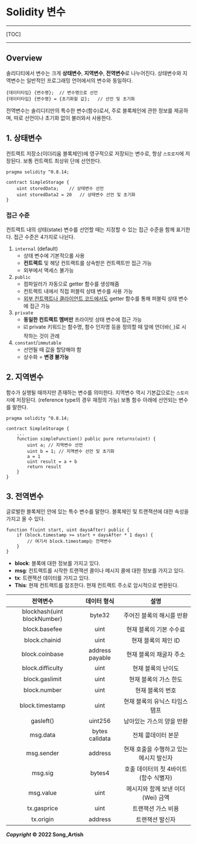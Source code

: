 # Solidity 변수

---

[TOC]

---



## Overview

솔리디티에서 변수는 크게 **상태변수**, **지역변수**, **전역변수**로 나누어진다. 상태변수와 지역변수는 일반적인 프로그래밍 언어에서의 변수와 동일하다.

```solidity
{데이터타입} {변수명};	// 변수명으로 선언
{데이터타입} {변수명} = {초기화할 값};	// 선언 및 초기화
```

전역변수는 솔리디티만의 특수한 변수(함수)로서, 주로 블록체인에 관한 정보를 제공하며, 따로 선언이나 초기화 없이 불러와서 사용한다.



## 1. 상태변수

컨트랙트 저장소(이더리움 블록체인)에 영구적으로 저장되는 변수로, 항상 `스토로지`에 저장된다. 보통 컨트랙트 최상위 단에 선언한다.

```solidity
pragma solidity ^0.8.14;

contract SimpleStorage {
	uint storedData;	// 상태변수 선언
	uint storedData2 = 20	// 상태변수 선언 및 초기화
}
```

### 접근 수준

컨트랙트 내의 상태(state) 변수를 선언할 때는 지정할 수 있는 접근 수준을 함께 표기한다. 접근 수준은 4가지로 나뉜다.

1. `internal` (default)
   - 상태 변수에 기본적으롤 사용
   - **컨트랙트** 및 해당 컨트랙트를 상속받은 컨트랙트만 접근 가능
   - 외부에서 액세스 불가능
2. `public`
   - 컴파일러가 자동으로 getter 함수를 생성해줌
   - 컨트랙트 내에서 직접 퍼블릭 상태 변수를 사용 가능
   - <u>외부 컨트랙트나 클라이언트 코드에서도</u> getter 함수를 통해 퍼블릭 상태 변수에 접근 가능
3. `private`
   - **동일한 컨트랙트 멤버만** 프라이빗 상태 변수에 접근 가능
   - :ballot_box_with_check: private 키워드는 함수명, 함수 인자명 등을 정의할 때 앞에 언더바(`_`)로 시작하는 것이 관례
4. `constant`/`immutable`
   - 선언될 때 값을 할당해야 함
   - 상수화 = **변경 불가능**



## 2. 지역변수

함수가 실행될 때까지만 존재하는 변수를 의미한다. 지역변수 역시 기본값으로는 `스토리지`에 저장된다. (reference type의 경우 재정의 가능) 보통 함수 아래에 선언되는 변수를 말한다.

```solidity
pragma solidity ^0.8.14;

contract SimpleStorage {
	...
	function simpleFunction() public pure returns(uint) {
		uint a;	// 지역변수 선언
		uint b = 1;	// 지역변수 선언 및 초기화
		a = 1
		uint result = a + b
		return result
	}
}
```



## 3. 전역변수

글로벌한 블록체인 안에 있는 특수 변수를 말한다. 블록체인 및 트랜잭션에 대한 속성을 가지고 올 수 있다.

```solidity
function f(uint start, uint daysAfter) public {
	if (block.timestamp >= start + daysAfter * 1 days) {
		// 여기서 block.timestamp는 전역변수
	}
}
```

- **block**: 블록에 대한 정보를 가지고 있다.
- **msg**: 컨트랙트를 시작한 트랜잭션 콜이나 메시지 콜에 대한 정보를 가지고 있다.
- **tx**: 트랜잭션 데이터를 가지고 있다.
- **This**: 현재 컨트랙트를 참조한다. 현재 컨트랙트 주소로 암시적으로 변환된다.

|          전역변수           |   데이터 형식   |                  설명                   |
| :-------------------------: | :-------------: | :-------------------------------------: |
| blockhash(uint blockNumber) |     byte32      |        주어진 블록의 해시를 반환        |
|        block.basefee        |      uint       |         현재 블록의 기본 수수료         |
|        block.chainid        |      uint       |           현재 블록의 체인 ID           |
|       block.coinbase        | address payable |         현재 블록의 채굴자 주소         |
|      block.difficulty       |      uint       |           현재 블록의 난이도            |
|       block.gaslimit        |      uint       |          현재 블록의 가스 한도          |
|        block.number         |      uint       |            현재 블록의 번호             |
|       block.timestamp       |      uint       |      현재 블록의 유닉스 타임스탬프      |
|          gasleft()          |     uint256     |        남아있는 가스의 양을 반환        |
|          msg.data           | bytes calldata  |           전체 콜데이터 본문            |
|         msg.sender          |     address     | 현재 호출을 수행하고 있는 메시지 발신자 |
|           msg.sig           |     bytes4      |  호출 데이터의 첫 4바이트(함수 식별자)  |
|          msg.value          |      uint       |    메시지와 함께 보낸 이더(Wei) 금액    |
|         tx.gasprice         |      uint       |           트랜잭션 가스 비용            |
|          tx.origin          |     address     |             트랜잭션 발신자             |



***Copyright* © 2022 Song_Artish**